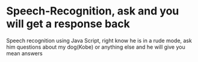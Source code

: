 # Speech-Recognition, ask and you will get a response back 
Speech recognition using Java Script, right know he is in a rude mode, 
ask him questions about my dog(Kobe) or anything else and he will give you mean answers  

